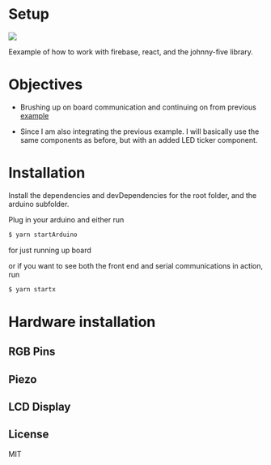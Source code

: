 # Setup

![](https://raw.githubusercontent.com/wahidshafique/react-firebase-arduino-tests/master/example.png)

Eexample of how to work with firebase, react, and the johnny-five library.

# Objectives

- Brushing up on board communication and continuing on from previous [example](https://github.com/wahidshafique/react-firebase-arduino-tests)

- Since I am also integrating the previous example. I will basically use the same components as before, but with an added LED ticker component.

# Installation

Install the dependencies and devDependencies for the root folder, and the arduino subfolder.

Plug in your arduino and either run

```sh
$ yarn startArduino
```

for just running up board

or if you want to see both the front end and serial communications in action, run

```sh
$ yarn startx
```

# Hardware installation

## RGB Pins

## Piezo

## LCD Display

## License

MIT
